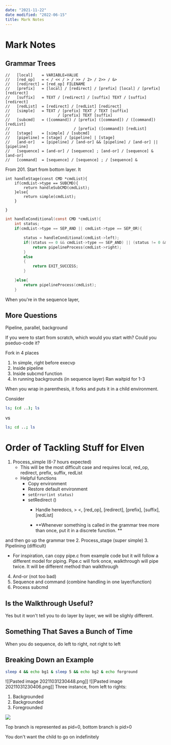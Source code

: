 ```yaml
---
date: "2021-11-22"
date modified: "2022-06-15"
title: Mark Notes
---
```


# Mark Notes

## Grammar Trees
```
//   [local]    = VARIABLE=VALUE
//   [red_op]   = < / << / > / >> / 2> / 2>> / &>
//   [redirect] = [red_op] FILENAME
//   [prefix]   = [local] / [redirect] / [prefix] [local] / [prefix] [redirect]
//   [suffix]   = TEXT / [redirect] / [suffix] TEXT / [suffix] [redirect]
//   [redList]  = [redirect] / [redList] [redirect]
//   [simple]   = TEXT / [prefix] TEXT / TEXT [suffix]
//                     / [prefix] TEXT [suffix]
//   [subcmd]   = ([command]) / [prefix] ([command]) / ([command]) [redList]
//                            / [prefix] ([command]) [redList]
//   [stage]    = [simple] / [subcmd]
//   [pipeline] = [stage] / [pipeline] | [stage]
//   [and-or]   = [pipeline] / [and-or] && [pipeline] / [and-or] || [pipeline]
//   [sequence] = [and-or] / [sequence] ; [and-or] / [sequence] & [and-or]
//   [command]  = [sequence] / [sequence] ; / [sequence] &
```

From 201. Start from bottom layer. It

```
int handleStage(const CMD *cmdList){
    if(cmdList->type == SUBCMD){
        return handleSubCMD(cmdList);
    }else{
        return simple(cmdList);
    }

}
```

```c
int handleConditional(const CMD *cmdList){
    int status;
    if(cmdList->type == SEP_AND || cmdList->type == SEP_OR){

        status = handleConditional(cmdList->left);
        if((status == 0 && cmdList->type == SEP_AND) || (status != 0 && cmdList->type == SEP_OR)){
            return pipelineProcess(cmdList->right);
        }
		else
		{
            return EXIT_SUCCESS;
        }

    }else{
        return pipelineProcess(cmdList);
    }
```

When you're in the sequence layer,

## More Questions
Pipeline, parallel, background

If you were to start from scratch, which would you start with? Could you pseduo-code it?

Fork in 4 places
1. In simple, right before execvp
2. Inside pipeline
3. Inside subcmd function
4. In running backgrounds (in sequence layer)
Ran waitpid for 1-3

When you wrap in parenthesis, it forks and puts it in a child environment.

Consider

```bash
ls; (cd ..); ls

``` 
vs

```bash
ls; cd ..; ls
```

# Order of Tackling Stuff for Elven
1. Process_simple (6-7 hours expected)
	- This will be the most difficult case and requires local, red_op, redirect, prefix, suffix, redList
	- Helpful functions
		- Copy environment
		- Restore default environment
		- ```setError(int status)```
		- setRedirect ()
			- Handle heredocs, > <, [red_op], [redirect], [prefix], [suffix], [redList]

			- **Whenever something is called in the grammar tree more than once, put it in a discrete function. **

and then go up the grammar tree
2. Process_stage (super simple)
3. Pipelining (difficult)
- For inspiration, can copy pipe.c from example code but it will follow a different model for piping. Pipe.c will fork once, walkthrough will pipe twice. It will be different method than walkthrough
4. And-or (not too bad)
5. Sequence and command (combine handling in one layer/function)
6. Process subcmd

## Is the Walkthrough Useful?
Yes but it won't tell you to do layer by layer, we will be slighly different.

## Something That Saves a Bunch of Time
When you do sequence, do left to right, not right to left

## Breaking Down an Example
```bash
sleep 4 && echo bg1 & sleep 5 && echo bg2 & echo forground
```

![[Pasted image 20211031230448.png]]
![[Pasted image 20211031230406.png]]
Three instance, from left to rights:
1. Backgrounded
2. Backgrounded
3. Foregrounded

![](https://i.imgur.com/er7FW9l.png)

Top branch is represented as pid=0, bottom branch is pid>0

You don't want the child to go on indefinitely
